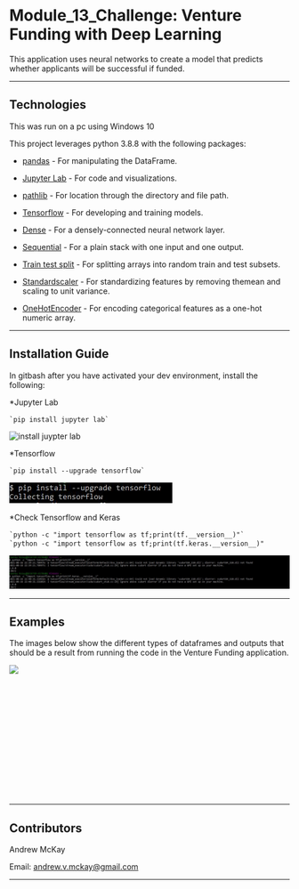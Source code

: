 # Module_13_Challenge: Venture Funding with Deep Learning
This application uses neural networks to create a model that predicts whether applicants will be successful if funded.

---

## Technologies


This was run on a pc using Windows 10

This project leverages python 3.8.8 with the following packages:


* [pandas](https://pandas.pydata.org/docs) - For manipulating the DataFrame.

* [Jupyter Lab](https://jupyterlab.readthedocs.io.en/stable) - For code and visualizations.

* [pathlib](https://docs.python.org/3/library/pathlib.html) - For location through the directory and file path.

* [Tensorflow](https://www.tensorflow.org/api_docs) - For developing and training models.

* [Dense](https://www.tensorflow.org/api_docs/python/tf/keras/layers/Dense) - For a densely-connected neural network layer.

* [Sequential](https://www.tensorflow.org/guide/keras/sequential_model) - For a plain stack with one input and one output.

* [Train test split](https://scikit-learn.org/stable/modules/generated/sklearn.model_selection.train_test_split.html) - For splitting arrays into random train and test subsets.

* [Standardscaler](https://scikit-learn.org/stable/modules/generated/sklearn.preprocessing.StandardScaler.html) - For standardizing features by removing themean and scaling to unit variance.

* [OneHotEncoder](https://scikit-learn.org/stable/modules/generated/sklearn.preprocessing.OneHotEncoder.html) - For encoding categorical features as a one-hot numeric array.

---

## Installation Guide

In gitbash after you have activated your dev environment, install the following:

*Jupyter Lab

    `pip install jupyter lab`
    
![install juypter lab](https://github.com/mckayav3/Module_12_Challenge/blob/main/Credit%20Risk%20Classification/images/install_jupyterlab.JPG)

*Tensorflow

    `pip install --upgrade tensorflow`
    
![install tensorflow](https://github.com/mckayav3/Module_13_Challenge/blob/main/Starter_Code/images/install_tensorflow.JPG)



*Check Tensorflow and Keras

    `python -c "import tensorflow as tf;print(tf.__version__)"`
    `python -c "import tensorflow as tf;print(tf.keras.__version__)"
    
![check tensorflow and keras](https://github.com/mckayav3/Module_13_Challenge/blob/main/Starter_Code/images/check_tensorflow_keras.JPG)


---

## Examples

The images below show the different types of dataframes and outputs that should be a result from running the code in the Venture Funding application.


![](/images/applicant_data_df.png)

![]()

![]()

![]()

![]()

![]()

![]()

![]()


---

## Contributors

Andrew McKay

Email: andrew.v.mckay@gmail.com

---